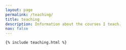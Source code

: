 ```yaml
---
layout: page
permalink: /teaching/
title: teaching
description: Information about the courses I teach.
nav: false
---
```


<!-- pages/teaching.md -->
<div class="teaching">

    {% include teaching.html %}

</div>
